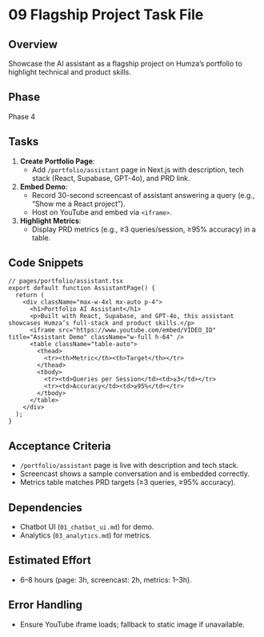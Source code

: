 # 09 Flagship Project Task File

## Overview
Showcase the AI assistant as a flagship project on Humza’s portfolio to highlight technical and product skills.

## Phase
Phase 4

## Tasks
1. **Create Portfolio Page**:
   - Add `/portfolio/assistant` page in Next.js with description, tech stack (React, Supabase, GPT-4o), and PRD link.
2. **Embed Demo**:
   - Record 30-second screencast of assistant answering a query (e.g., “Show me a React project”).
   - Host on YouTube and embed via `<iframe>`.
3. **Highlight Metrics**:
   - Display PRD metrics (e.g., ≥3 queries/session, ≥95% accuracy) in a table.

## Code Snippets
```tsx
// pages/portfolio/assistant.tsx
export default function AssistantPage() {
  return (
    <div className="max-w-4xl mx-auto p-4">
      <h1>Portfolio AI Assistant</h1>
      <p>Built with React, Supabase, and GPT-4o, this assistant showcases Humza’s full-stack and product skills.</p>
      <iframe src="https://www.youtube.com/embed/VIDEO_ID" title="Assistant Demo" className="w-full h-64" />
      <table className="table-auto">
        <thead>
          <tr><th>Metric</th><th>Target</th></tr>
        </thead>
        <tbody>
          <tr><td>Queries per Session</td><td>≥3</td></tr>
          <tr><td>Accuracy</td><td>≥95%</td></tr>
        </tbody>
      </table>
    </div>
  );
}
```

## Acceptance Criteria
- `/portfolio/assistant` page is live with description and tech stack.
- Screencast shows a sample conversation and is embedded correctly.
- Metrics table matches PRD targets (≥3 queries, ≥95% accuracy).

## Dependencies
- Chatbot UI (`01_chatbot_ui.md`) for demo.
- Analytics (`03_analytics.md`) for metrics.

## Estimated Effort
- 6–8 hours (page: 3h, screencast: 2h, metrics: 1–3h).

## Error Handling
- Ensure YouTube iframe loads; fallback to static image if unavailable.